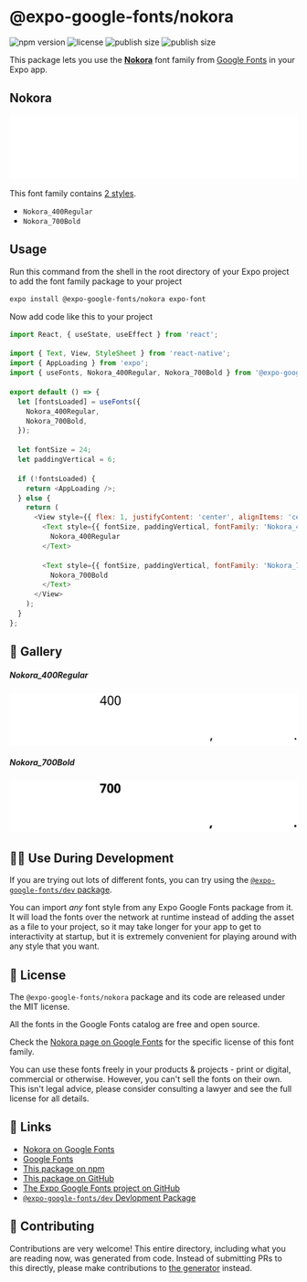 # @expo-google-fonts/nokora

![npm version](https://flat.badgen.net/npm/v/@expo-google-fonts/nokora)
![license](https://flat.badgen.net/github/license/expo/google-fonts)
![publish size](https://flat.badgen.net/packagephobia/install/@expo-google-fonts/nokora)
![publish size](https://flat.badgen.net/packagephobia/publish/@expo-google-fonts/nokora)

This package lets you use the [**Nokora**](https://fonts.google.com/specimen/Nokora) font family from [Google Fonts](https://fonts.google.com/) in your Expo app.

## Nokora

![Nokora](./font-family.png)

This font family contains [2 styles](#-gallery).

- `Nokora_400Regular`
- `Nokora_700Bold`

## Usage

Run this command from the shell in the root directory of your Expo project to add the font family package to your project
```sh
expo install @expo-google-fonts/nokora expo-font
```

Now add code like this to your project
```js
import React, { useState, useEffect } from 'react';

import { Text, View, StyleSheet } from 'react-native';
import { AppLoading } from 'expo';
import { useFonts, Nokora_400Regular, Nokora_700Bold } from '@expo-google-fonts/nokora';

export default () => {
  let [fontsLoaded] = useFonts({
    Nokora_400Regular,
    Nokora_700Bold,
  });

  let fontSize = 24;
  let paddingVertical = 6;

  if (!fontsLoaded) {
    return <AppLoading />;
  } else {
    return (
      <View style={{ flex: 1, justifyContent: 'center', alignItems: 'center' }}>
        <Text style={{ fontSize, paddingVertical, fontFamily: 'Nokora_400Regular' }}>
          Nokora_400Regular
        </Text>

        <Text style={{ fontSize, paddingVertical, fontFamily: 'Nokora_700Bold' }}>
          Nokora_700Bold
        </Text>
      </View>
    );
  }
};

```

## 🔡 Gallery

##### Nokora_400Regular
![Nokora_400Regular](./Nokora_400Regular.ttf.png)

##### Nokora_700Bold
![Nokora_700Bold](./Nokora_700Bold.ttf.png)


## 👩‍💻 Use During Development

If you are trying out lots of different fonts, you can try using the [`@expo-google-fonts/dev` package](https://github.com/expo/google-fonts/tree/master/font-packages/dev#readme).

You can import *any* font style from any Expo Google Fonts package from it. It will load the fonts
over the network at runtime instead of adding the asset as a file to your project, so it may take longer
for your app to get to interactivity at startup, but it is extremely convenient
for playing around with any style that you want.

## 📖 License

The `@expo-google-fonts/nokora` package and its code are released under the MIT license.

All the fonts in the Google Fonts catalog are free and open source.

Check the [Nokora page on Google Fonts](https://fonts.google.com/specimen/Nokora) for the specific license of this font family.

You can use these fonts freely in your products & projects - print or digital, commercial or otherwise. However, you can't sell the fonts on their own. This isn't legal advice, please consider consulting a lawyer and see the full license for all details.

## 🔗 Links

- [Nokora on Google Fonts](https://fonts.google.com/specimen/Nokora)
- [Google Fonts](https://fonts.google.com/)
- [This package on npm](https://www.npmjs.com/package/@expo-google-fonts/nokora)
- [This package on GitHub](https://github.com/expo/google-fonts/tree/master/font-packages/nokora)
- [The Expo Google Fonts project on GitHub](https://github.com/expo/google-fonts)
- [`@expo-google-fonts/dev` Devlopment Package](https://github.com/expo/google-fonts/tree/master/font-packages/dev)

## 🤝 Contributing

Contributions are very welcome! This entire directory, including what you are reading now, was generated from code. Instead of submitting PRs to this directly, please make contributions to [the generator](https://github.com/expo/google-fonts/tree/master/packages/generator) instead.

